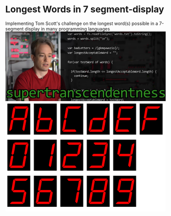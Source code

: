 # Longest Words in 7 segment-display
Implementing Tom Scott's challenge on the longest word(s) possible in a 7-segment display in many programming languages
![🚀](https://github.com/FernanCetinaE/Longest-Words-in-7-segment-display/blob/main/imagesIgnore/supertranscendentness.png "🚀")
![💡](https://github.com/FernanCetinaE/Longest-Words-in-7-segment-display/blob/main/imagesIgnore/Seven-Segment-Display.png "💡")
